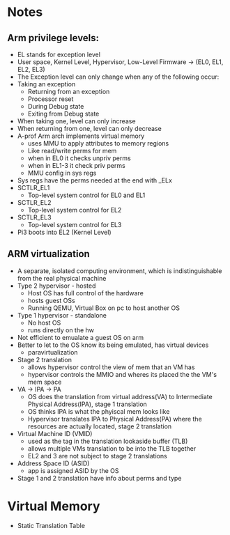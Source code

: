 # Notes 
## Arm privilege levels: 
- EL stands for exception level
- User space, Kernel Level, Hypervisor, Low-Level Firmware -> (EL0, EL1, EL2, EL3)
- The Exception level can only change when any of the following occur:
- Taking an exception
    - Returning from an exception
    - Processor reset
    - During Debug state
    - Exiting from Debug state
- When taking one, level can only increase
- When returning from one, level can only decrease
- A-prof Arm arch implements virtual memory
    - uses MMU to apply attributes to memory regions
    - Like read/write perms for mem
    - when in EL0 it checks unpriv perms
    - when in EL1-3 it check priv perms
    - MMU config in sys regs
- Sys regs have the perms needed at the end with _ELx 
- SCTLR_EL1
    - Top-level system control for EL0 and EL1
- SCTLR_EL2
    - Top-level system control for EL2
- SCTLR_EL3
    - Top-level system control for EL3
- Pi3 boots into EL2 (Kernel Level)

## ARM virtualization
- A separate, isolated computing environment, which is indistinguishable from the real physical machine
- Type 2 hypervisor - hosted
    - Host OS has full control of the hardware
    - hosts guest OSs
    - Running QEMU, Virtual Box on pc to host another OS
- Type 1 hypervisor - standalone
    - No host OS
    - runs directly on the hw
- Not efficient to emualate a guest OS on arm
- Better to let to the OS know its being emulated, has virtual devices
    - paravirtualization
- Stage 2 translation
    - allows hypervisor control the view of mem that an VM has
    - hypervisor controls the MMIO and wheres its placed the the VM's mem space
- VA -> IPA -> PA
    - OS does the translation from virtual address(VA) to Intermediate Physical Address(IPA), stage 1 translation
    - OS thinks IPA is what the phyiscal mem looks like
    - Hypervisor translates IPA to Physical Address(PA) where the resources are actually located, stage 2 translation
- Virtual Machine ID (VMID)
    - used as the tag in the translation lookaside buffer (TLB) 
    - allows multiple VMs translation to be into the TLB together
    - EL2 and 3 are not subject to stage 2 translations
- Address Space ID (ASID)
    - app is assigned ASID by the OS
- Stage 1 and 2 translation have info about perms and type


# Virtual Memory
- Static Translation Table


